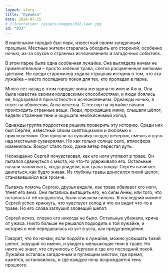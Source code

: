 ```yaml
---
layout: story
title: "Лужайка"
date: 2024-07-25
# illustration: /assets/images/032-lawn.jpg
id: "032"
---
```


В маленьком городке был парк, известный своим загадочным прошлым. Местные жители старались обходить его стороной, особенно ночью, из-за слухов о странных исчезновениях и загадочных событиях.

В этом парке была одна особенная лужайка. Она выглядела ничем не примечательной – просто зелёная трава, слегка расцвеченная мелкими цветами. Но среди старожилов ходила страшная история о том, что эта лужайка – место последнего покоя для тех, кто пропадал в парке.

Много лет назад в этом городке жила женщина по имени Анна. Она была известна своими колдовскими способностями, и люди боялись её, подозревая в причастности к исчезновениям. Однажды ночью, в ответ на обвинения, Анна исчезла. С тех пор на лужайке начали происходить странные вещи. Люди, проходящие мимо, слышали шёпот, видели странные тени и ощущали необъяснимый холод.

Однажды группа подростков решила проверить эту историю. Среди них был Сергей, известный своим скептицизмом и любовью к приключениям. Они пришли на лужайку поздно вечером, смеясь и шутя над местными суевериями. Но как только солнце село, атмосфера изменилась. Вокруг стало тихо, даже ветер перестал дуть.

Неожиданно Сергей почувствовал, как его ноги утопают в траве. Он пытался сдвинуться с места, но что-то удерживало его. Остальные начали паниковать, когда увидели, как трава вокруг Сергея начинает двигаться, как будто живая. Из глубины травы доносился тихий шепот, становившийся всё громче.

Пытаясь помочь Сергею, друзья видели, как трава обвивает его ноги, тянет его вниз. Они пытались вытащить его, но силы Анны, или того, что осталось от её колдовства, были слишком сильны. В последний момент Сергей успел крикнуть, что чувствует холод и что он видит что-то в траве. Но его слова заглушил зловещий шепот.

Сергей исчез, словно его никогда не было. Остальные убежали, крича от ужаса. Никто больше не решался подходить к той лужайке, и история о ней передавалась из уст в уста, как предупреждение.

Говорят, что по ночам, если подойти к лужайке, можно услышать тихий шепот, зовущий по имени, и увидеть мелькающие тени в траве. Но никто не знает, что случилось с Сергеем и где его последний покой. Лужайка осталась загадочным и пугающим местом, где время, кажется, остановилось, и где каждую ночь возрождается тень прошлого.